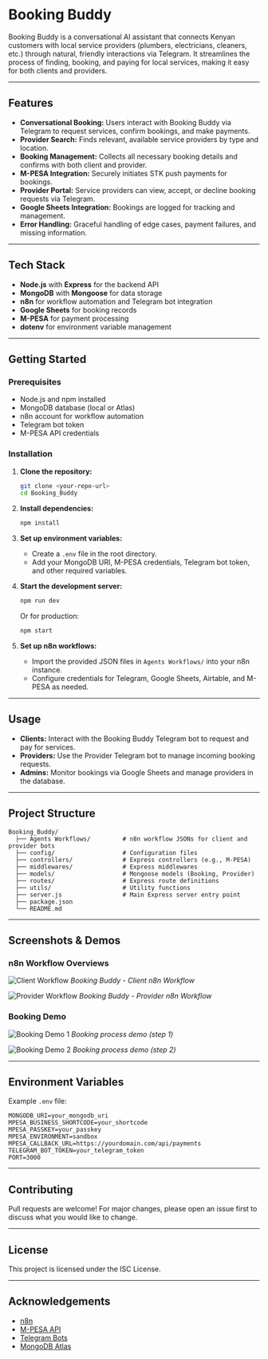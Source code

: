 # Booking Buddy

Booking Buddy is a conversational AI assistant that connects Kenyan customers with local service providers (plumbers, electricians, cleaners, etc.) through natural, friendly interactions via Telegram. It streamlines the process of finding, booking, and paying for local services, making it easy for both clients and providers.

---

## Features

- **Conversational Booking:** Users interact with Booking Buddy via Telegram to request services, confirm bookings, and make payments.
- **Provider Search:** Finds relevant, available service providers by type and location.
- **Booking Management:** Collects all necessary booking details and confirms with both client and provider.
- **M-PESA Integration:** Securely initiates STK push payments for bookings.
- **Provider Portal:** Service providers can view, accept, or decline booking requests via Telegram.
- **Google Sheets Integration:** Bookings are logged for tracking and management.
- **Error Handling:** Graceful handling of edge cases, payment failures, and missing information.

---

## Tech Stack

- **Node.js** with **Express** for the backend API
- **MongoDB** with **Mongoose** for data storage
- **n8n** for workflow automation and Telegram bot integration
- **Google Sheets** for booking records
- **M-PESA** for payment processing
- **dotenv** for environment variable management

---

## Getting Started

### Prerequisites

- Node.js and npm installed
- MongoDB database (local or Atlas)
- n8n account for workflow automation
- Telegram bot token
- M-PESA API credentials

### Installation

1. **Clone the repository:**
   ```sh
   git clone <your-repo-url>
   cd Booking_Buddy
   ```

2. **Install dependencies:**
   ```sh
   npm install
   ```

3. **Set up environment variables:**
   - Create a `.env` file in the root directory.
   - Add your MongoDB URI, M-PESA credentials, Telegram bot token, and other required variables.

4. **Start the development server:**
   ```sh
   npm run dev
   ```
   Or for production:
   ```sh
   npm start
   ```

5. **Set up n8n workflows:**
   - Import the provided JSON files in `Agents Workflows/` into your n8n instance.
   - Configure credentials for Telegram, Google Sheets, Airtable, and M-PESA as needed.

---

## Usage

- **Clients:** Interact with the Booking Buddy Telegram bot to request and pay for services.
- **Providers:** Use the Provider Telegram bot to manage incoming booking requests.
- **Admins:** Monitor bookings via Google Sheets and manage providers in the database.

---

## Project Structure

```
Booking_Buddy/
  ├── Agents Workflows/         # n8n workflow JSONs for client and provider bots
  ├── config/                   # Configuration files
  ├── controllers/              # Express controllers (e.g., M-PESA)
  ├── middlewares/              # Express middlewares
  ├── models/                   # Mongoose models (Booking, Provider)
  ├── routes/                   # Express route definitions
  ├── utils/                    # Utility functions
  ├── server.js                 # Main Express server entry point
  ├── package.json
  └── README.md
```

---

## Screenshots & Demos

### n8n Workflow Overviews

![Client Workflow](screenshots/booking_buddy_n8n_workflow.png)
*Booking Buddy - Client n8n Workflow*

![Provider Workflow](screenshots/booking_buddy_provider_n8n.png)
*Booking Buddy - Provider n8n Workflow*

### Booking Demo

![Booking Demo 1](screenshots/booking.png)
*Booking process demo (step 1)*

![Booking Demo 2](screenshots/booking1.png)
*Booking process demo (step 2)*

---

## Environment Variables

Example `.env` file:

```
MONGODB_URI=your_mongodb_uri
MPESA_BUSINESS_SHORTCODE=your_shortcode
MPESA_PASSKEY=your_passkey
MPESA_ENVIRONMENT=sandbox
MPESA_CALLBACK_URL=https://yourdomain.com/api/payments
TELEGRAM_BOT_TOKEN=your_telegram_token
PORT=3000
```

---

## Contributing

Pull requests are welcome! For major changes, please open an issue first to discuss what you would like to change.

---

## License

This project is licensed under the ISC License.

---

## Acknowledgements

- [n8n](https://n8n.io/)
- [M-PESA API](https://developer.safaricom.co.ke/)
- [Telegram Bots](https://core.telegram.org/bots)
- [MongoDB Atlas](https://www.mongodb.com/cloud/atlas)
